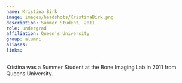 ```yaml
---
name: Kristina Birk
image: images/headshots/KristinaBirk.png
description: Summer Student, 2011
role: undergrad
affiliation: Queen's University
group: alumni
aliases: 
links:
---
```


Kristina was a Summer Student at the Bone Imaging Lab in 2011 from Queens University.
